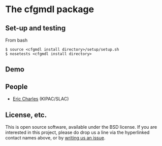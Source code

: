 # The cfgmdl package

## Set-up and testing
From bash
```
$ source <cfgmdl install directory>/setup/setup.sh
$ nosetests <cfgmdl install directory>
```

## Demo

## People
* [Eric Charles](https://github.com/KIPAC/cfgmdl/issues/new?body=@eacharles) (KIPAC/SLAC)

## License, etc.

This is open source software, available under the BSD license. If you are interested in this project, please do drop us a line via the hyperlinked contact names above, or by [writing us an issue](https://github.com/KIPAC/cfgmdl/issues/new).
